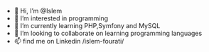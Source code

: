 - 👋 Hi, I’m @Islem
- 👀 I’m interested in programming
- 🌱 I’m currently learning PHP,Symfony and MySQL
- 💞️ I’m looking to collaborate on learning programming languages
- 📫 find me on Linkedin /islem-fourati/
